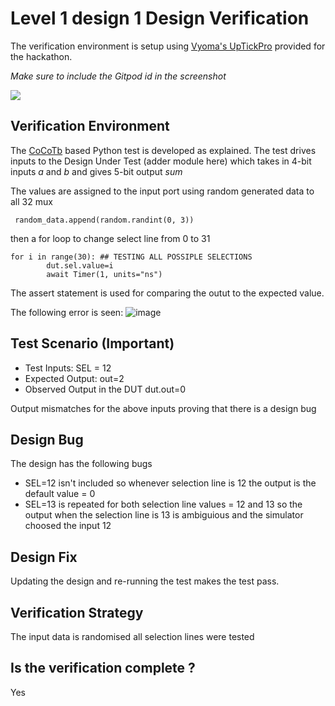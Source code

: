 # Level 1 design 1 Design Verification

The verification environment is setup using [Vyoma's UpTickPro](https://vyomasystems.com) provided for the hackathon.

*Make sure to include the Gitpod id in the screenshot*

![](https://i.imgur.com/miWGA1o.png)

## Verification Environment

The [CoCoTb](https://www.cocotb.org/) based Python test is developed as explained. The test drives inputs to the Design Under Test (adder module here) which takes in 4-bit inputs *a* and *b* and gives 5-bit output *sum*

The values are assigned to the input port using random generated data to all 32 mux 
 ``` 
  random_data.append(random.randint(0, 3))
```
then a for loop to change select line from 0 to 31 
```
for i in range(30): ## TESTING ALL POSSIPLE SELECTIONS
        dut.sel.value=i
        await Timer(1, units="ns")
```

The assert statement is used for comparing the  outut to the expected value.

The following error is seen:
![image](https://user-images.githubusercontent.com/90484856/181624483-f56c4219-1f5c-4a1d-a5ae-b871188b035f.png)

## Test Scenario **(Important)**
- Test Inputs: SEL = 12 
- Expected Output: out=2
- Observed Output in the DUT dut.out=0

Output mismatches for the above inputs proving that there is a design bug

## Design Bug
The design has the following bugs 
* SEL=12 isn't included so whenever selection line is 12 the output is the default value = 0 
* SEL=13 is repeated for both selection line values = 12 and 13 so the output when the selection line is 13 is ambiguious and the simulator choosed the input 12  

## Design Fix
Updating the design and re-running the test makes the test pass.

## Verification Strategy
 The input data is randomised 
 all selection lines were tested 
## Is the verification complete ?
 Yes
